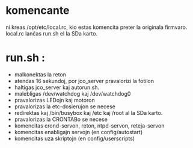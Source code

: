 

# komencante

ni kreas /opt/etc/local.rc, kio estas komencita preter la originala firmvaro.
local.rc lanĉas run.sh el la SDa karto.

# run.sh :

 * malkonektas la reton 
 * atendas 16 sekundoj, por jco_server pravalorizi la fotilon
 * haltigas jco_server kaj autorun.sh.
 * malebligas /dev/watchdog kaj /dev/watchdog0
 * pravalorizas LEDojn kaj motoron
 * pravalorizas la etc-dosierujon se necese
 * redirektas kaj /bin/busybox kaj /etc kaj /root al la SDa karto.
 * pravalorizas la CRONTABo se necese
 * komencitas crond-servon, reton, ntpd-servon, reteja-servon
 * komencitas enabligajn servojn (en config/autostart)
 * komencitas uza skriptojn (en config/userscripts)
